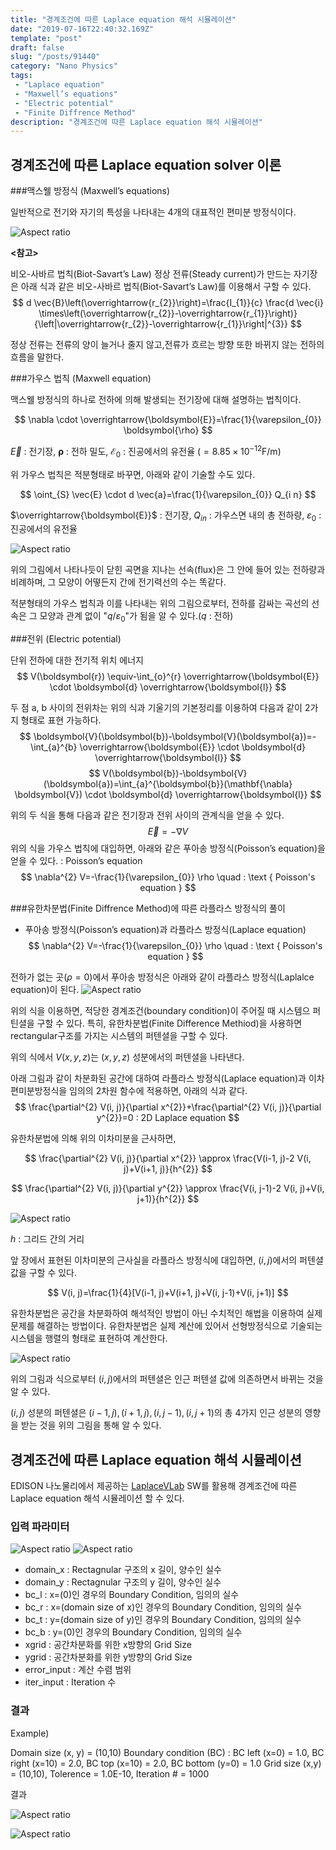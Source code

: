 ```yaml
---
title: "경계조건에 따른 Laplace equation 해석 시뮬레이션"
date: "2019-07-16T22:40:32.169Z"
template: "post"
draft: false
slug: "/posts/91440"
category: "Nano Physics"
tags: 
 - "Laplace equation"
 - "Maxwell’s equations"
 - "Electric potential"
 - "Finite Diffrence Method"
description: "경계조건에 따른 Laplace equation 해석 시뮬레이션"
---
```



## 경계조건에 따른 Laplace equation solver 이론

###맥스웰 방정식 (Maxwell’s equations)

일반적으로 전기와 자기의 특성을 나타내는 4개의 대표적인 편미분 방정식이다.

![Aspect ratio](/media/POST/9144/0.jpg)

**<참고>**

비오-사바르 법칙(Biot-Savart’s Law)
정상 전류(Steady current)가 만드는 자기장은 아래 식과 같은 비오-사바르 법칙(Biot-Savart’s Law)를 이용해서 구할 수 있다.
$$
d \vec{B}\left(\overrightarrow{r_{2}}\right)=\frac{I_{1}}{c} \frac{d \vec{i} \times\left(\overrightarrow{r_{2}}-\overrightarrow{r_{1}}\right)}{\left|\overrightarrow{r_{2}}-\overrightarrow{r_{1}}\right|^{3}}
$$

정상 전류는 전류의 양이 늘거나 줄지 않고,전류가 흐르는 방향 또한 바뀌지 않는 전하의 흐름을 말한다.


###가우스 법칙 (Maxwell equation)

맥스웰 방정식의 하나로 전하에 의해 발생되는 전기장에 대해 설명하는 법칙이다.

$$
\nabla \cdot \overrightarrow{\boldsymbol{E}}=\frac{1}{\varepsilon_{0}} \boldsymbol{\rho}
$$

$\vec{E}$ : 전기장, $\boldsymbol{\rho}$ : 전하 밀도, $\mathcal{E}_{0}$ : 진공에서의 유전율 $\left(=8.85 \times 10^{-12} \mathrm{F} / \mathrm{m}\right)$

위 가우스 법칙은 적분형태로 바꾸면, 아래와 같이 기술할 수도 있다.

$$
\oint_{S} \vec{E} \cdot d \vec{a}=\frac{1}{\varepsilon_{0}} Q_{i n}
$$

$\overrightarrow{\boldsymbol{E}}$ : 전기장, $Q_{i n}$ : 가우스면 내의 총 전하량, $\varepsilon_{0}$ : 진공에서의 유전율

![Aspect ratio](/media/POST/9144/1.jpg)

위의 그림에서 나타나듯이 닫힌 곡면을 지나는 선속(flux)은 그 안에 들어 있는 전하량과 비례하며, 그 모양이 어떻든지 간에 전기력선의 수는 똑같다.

적분형태의 가우스 법칙과 이를 나타내는 위의 그림으로부터, 전하를 감싸는 곡선의 선속은 그 모양과 관계 없이 "${q} / \varepsilon_{0}$"가 됨을 알 수 있다.($q$ : 전하)


###전위 (Electric potential)

단위 전하에 대한 전기적 위치 에너지
$$
V(\boldsymbol{r}) \equiv-\int_{o}^{r} \overrightarrow{\boldsymbol{E}} \cdot \boldsymbol{d} \overrightarrow{\boldsymbol{l}}
$$

두 점 a, b 사이의 전위차는 위의 식과 기울기의 기본정리를 이용하여 다음과 같이 2가지 형태로 표현 가능하다.
$$
\boldsymbol{V}(\boldsymbol{b})-\boldsymbol{V}(\boldsymbol{a})=-\int_{a}^{b} \overrightarrow{\boldsymbol{E}} \cdot \boldsymbol{d} \overrightarrow{\boldsymbol{l}}
$$
$$
V(\boldsymbol{b})-\boldsymbol{V}(\boldsymbol{a})=\int_{a}^{\boldsymbol{b}}(\mathbf{\nabla} \boldsymbol{V}) \cdot \boldsymbol{d} \overrightarrow{\boldsymbol{l}}
$$

위의 두 식을 통해 다음과 같은 전기장과 전위 사이의 관계식을 얻을 수 있다.
$$
\vec{E}=-\nabla V
$$
위의 식을 가우스 법칙에 대입하면, 아래와 같은 푸아송 방정식(Poisson’s equation)을 얻을 수 있다. : Poisson’s equation
$$
\nabla^{2} V=-\frac{1}{\varepsilon_{0}} \rho \quad : \text { Poisson's equation }
$$


###유한차분법(Finite Diffrence Method)에 따른 라플라스 방정식의 풀이
- 푸아송 방정식(Poisson’s equation)과 라플라스 방정식(Laplace equation) 
$$
\nabla^{2} V=-\frac{1}{\varepsilon_{0}} \rho \quad : \text { Poisson's equation }
$$

전하가 없는 곳$(\rho=0)$에서 푸아송 방정식은 아래와 같이 라플라스 방정식(Laplalce equation)이 된다.
![Aspect ratio](/media/POST/9144/2.jpg)

위의 식을 이용하면, 적당한 경계조건(boundary condition)이 주어질 때 시스템으 퍼틴셜을 구할 수 있다. 특히, 유한차분법(Finite Difference Methiod)을 사용하면 rectangular구조를 가지는 시스템의 퍼텐셜을 구할 수 있다.

위의 식에서 $V(x, y, z)$는 $(x, y, z)$ 성분에서의 퍼텐셜을 나타낸다.

아래 그림과 같이 차분화된 공간에 대하여 라플라스 방정식(Laplace equation)과 이차 편미분방정식을 임의의 2차원 함수에 적용하면, 아래의 식과 같다.
$$
\frac{\partial^{2} V(i, j)}{\partial x^{2}}+\frac{\partial^{2} V(i, j)}{\partial y^{2}}=0         
 : 2D Laplace equation
$$


유한차분법에 의해 위의 이차미분을 근사하면,

$$
\frac{\partial^{2} V(i, j)}{\partial x^{2}} \approx \frac{V(i-1, j)-2 V(i, j)+V(i+1, j)}{h^{2}}
$$

$$
\frac{\partial^{2} V(i, j)}{\partial y^{2}} \approx \frac{V(i, j-1)-2 V(i, j)+V(i, j+1)}{h^{2}} 
$$


![Aspect ratio](/media/POST/9144/3.jpg)

$h$ : 그리드 간의 거리

앞 장에서 표현된 이차미분의 근사실을 라플라스 방정식에 대입하면, $(i, j)$에서의 퍼텐셜 값을 구할 수 있다.

$$
V(i, j)=\frac{1}{4}[V(i-1, j)+V(i+1, j)+V(i, j-1)+V(i, j+1)]
$$

유한차분법은 공간을 차분화하여 해석적인 방법이 아닌 수치적인 해법을 이용하여 실제 문제를 해결하는 방법이다. 유한차분법은 실제 계산에 있어서 선형방정식으로 기술되는 시스템을 행렬의 형태로 표현하여 계산한다.

![Aspect ratio](/media/POST/9144/4.jpg)

위의 그림과 식으로부터 $(i, j)$에서의 퍼텐셜은 인근 퍼텐셜 값에 의존하면서 바뀌는 것을 알 수 있다.

$(i, j)$ 성분의 퍼텐셜은 $(i-1, j),(i+1, j),(i, j-1),(i, j+1)$의 총 4가지 인근 성분의 영향을 받는 것을 위의 그림을 통해 알 수 있다.


## 경계조건에 따른 Laplace equation 해석 시뮬레이션

EDISON 나노물리에서 제공하는 [LaplaceVLab](https://www.edison.re.kr/web/nano/scienceappstore/-/scienceapp/LaplaceVLab/2-0-0/view) SW를 활용해 경계조건에 따른 Laplace equation 해석 시뮬레이션 할 수 있다.

### 입력 파라미터

![Aspect ratio](/media/POST/9144/input1.jpg)
![Aspect ratio](/media/POST/9144/input2.jpg)

- domain_x : Rectagnular 구조의 x 길이, 양수인 실수
- domain_y : Rectagnular 구조의 y 길이, 양수인 실수
- bc_l : x=(0)인 경우의 Boundary Condition, 임의의 실수
- bc_r : x=(domain size of x)인 경우의 Boundary Condition, 임의의 실수
- bc_t : y=(domain size of y)인 경우의 Boundary Condition, 임의의 실수
- bc_b : y=(0)인 경우의 Boundary Condition, 임의의 실수
- xgrid : 공간차분화를 위한 x방향의 Grid Size
- ygrid : 공간차분화를 위한 y방향의 Grid Size
- error_input : 계산 수렴 범위
- iter_input : Iteration 수


### 결과

Example) 

Domain size (x, y) = (10,10)
Boundary condition (BC) : BC left (x=0) = 1.0, BC right (x=10) = 2.0, BC top (x=10) = 2.0, BC bottom (y=0) = 1.0 Grid size (x,y) = (10,10), Tolerence = 1.0E-10, Iteration # = 1000

결과

![Aspect ratio](/media/POST/9144/3dPotential.gif)

![Aspect ratio](/media/POST/9144/2dPotential.gif)

